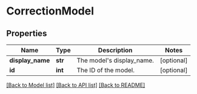 # CorrectionModel

## Properties
Name | Type | Description | Notes
------------ | ------------- | ------------- | -------------
**display_name** | **str** | The model&#39;s display_name. | [optional] 
**id** | **int** | The ID of the model. | [optional] 

[[Back to Model list]](../README.md#documentation-for-models) [[Back to API list]](../README.md#documentation-for-api-endpoints) [[Back to README]](../README.md)


